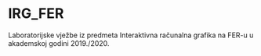 # IRG_FER
Laboratorijske vježbe iz predmeta Interaktivna računalna grafika na FER-u u akademskoj godini 2019./2020.
